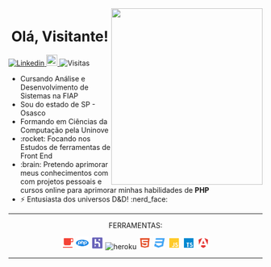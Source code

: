 

<!--<img src="https://imgur.com/KZvmGQx.jpg" height=350 width=350 align="right"> -->
<!-- <img src = "https://i.pinimg.com/originals/35/df/e2/35dfe2690df1f3da44f06be0f6e8de7e.gif" align="right" height=100 width=90>  -->
<img src="https://i.pinimg.com/originals/06/60/ef/0660efe82fa3da42ed56eef013171835.gif" align="right" height=350 width=300 border="white">

<h1 align="center">Olá, Visitante!</h1>
<!-- <h2>Bem vindo ao meu perfil !</h2> -->




[![Linkedin](https://img.shields.io/badge/-LinkedIn-blue?style=flat&logo=Linkedin&logoColor=white&link=https://www.linkedin.com/in/danilo-silva-77204312b/)](https://www.linkedin.com/in/danilo-silva-77204312b/)<a href="https://www.instagram.com/d.ssilva2/" >
<img src="https://icon-library.com/images/instagram-small-icon/instagram-small-icon-12.jpg" height=22 width=22>
</a>
<img src="https://visitor-badge.glitch.me/badge?page_id=d-silva.d-silva" alt="Visitas">

<!-- - :cancer: /-->
<ul>
<li>Cursando Análise e Desenvolvimento de Sistemas na FIAP
<li>Sou do estado de SP - Osasco
<li>Formando em Ciências da Computação pela Uninove
<li>:rocket: Focando nos Estudos de ferramentas de Front End
<li>:brain: Pretendo aprimorar meus conhecimentos com com projetos pessoais e cursos online para aprimorar minhas habilidades de <b>PHP</b>
<li>⚡ Entusiasta dos universos D&D! :nerd_face:
</ul>

<!-- <li>🤝 Procuro ampliar meu network com colegas que compartilhem conhecimentos JAVA, Python, e Frameworks Spring e/ou Django -->
<hr>

 <p align="center">
FERRAMENTAS: 
<!-- <img src="https://i.pinimg.com/originals/e0/53/d7/e053d7538d377ce2b224dbf1823e5732.png" height=40 width=40><img src="https://minerandodados.com.br/wp-content/uploads/2017/02/python-logo.png" height=40 width=40><img src="https://resources.jetbrains.com/storage/products/pycharm/img/meta/pycharm_logo_300x300.png" height=40 width=40>
<img src="https://logodownload.org/wp-content/uploads/2017/04/java-logo-2.png" height=43 width=30>
<img src="https://seeklogo.com/images/E/eclipse-logo-85FE4BEA34-seeklogo.com.png" height=40 width=40>
<img src="https://git-scm.com/images/logos/downloads/Git-Icon-1788C.png" height=40 width=40>
<img src="http://static1.squarespace.com/static/5d092c5193b409000129adc4/t/5d0d75044951180001635b02/1561163016097/mysql-logo.png?format=1500w" height=40 width=40>
 -->
 <p align="center">
<!-- BackEnd-->
<!-- <img src="https://raw.githubusercontent.com/PKief/vscode-material-icon-theme/main/icons/python.svg" alt="react" width="25" height="25" /> -->
<!-- <img src="https://raw.githubusercontent.com/PKief/vscode-material-icon-theme/main/icons/django.svg" alt="react" width="25" height="25" />   -->
<img src="https://raw.githubusercontent.com/PKief/vscode-material-icon-theme/main/icons/java.svg" alt="java" width="25" height="25" />
<img src="https://raw.githubusercontent.com/PKief/vscode-material-icon-theme/main/icons/php.svg" alt="react" width="25" height="25" />  
<!-- <img src="https://raw.githubusercontent.com/PKief/vscode-material-icon-theme/main/icons/nodejs.svg" alt="nodejs" width="25" height="25" /> -->
<img src="https://raw.githubusercontent.com/PKief/vscode-material-icon-theme/main/icons/heroku.svg" alt="heroku" width="25" height="25" />
<img src="https://raw.githubusercontent.com/PKief/vscode-material-icon-theme/main/icons/c#.svg" alt="heroku" width="25" height="25" />
  
<!-- FrontEnd -->
<img src="https://raw.githubusercontent.com/PKief/vscode-material-icon-theme/main/icons/html.svg" alt="react" width="25" height="25" />
<img src="https://raw.githubusercontent.com/PKief/vscode-material-icon-theme/main/icons/css.svg" alt="css" width="25" height="25" />
<img src="https://raw.githubusercontent.com/PKief/vscode-material-icon-theme/main/icons/javascript.svg" alt="javascript" width="25" height="25" />    
<img src="https://raw.githubusercontent.com/PKief/vscode-material-icon-theme/main/icons/typescript.svg" alt="typescript" width="25" height="25" />
<img src="https://raw.githubusercontent.com/PKief/vscode-material-icon-theme/main/icons/angular.svg" alt="angular-js" width="25" height="25" />



--------------------------------------------------------------------------------------------------------------------------------------------

